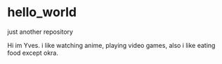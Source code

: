 # hello_world
just another repository

Hi im Yves. i like watching anime, playing video games,
also i like eating food except okra.
